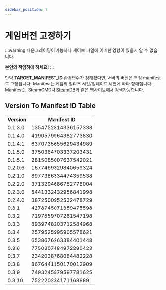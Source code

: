 ```yaml
---
sidebar_position: 7
---
```


# 게임버전 고정하기

:::warning
다운그레이딩이 가능하나 세이브 파일에 어떠한 영향이 있을지 알 수 없습니다.

**본인의 책임하에 하세요!**
:::

만약 **TARGET_MANIFEST_ID** 환경변수가 정해졌다면, 서버의 버전은 특정 manifest로 고정됩니다.
Manifest는 게임의 릴리즈 시간/업데이트 버젼에 따라 정해집니다.
Manifest는 SteamCMD나 [SteamDB](https://steamdb.info/depot/2394012/manifests/)와 같은 웹사이트에서 검색가능합니다.

## Version To Manifest ID Table

| Version | Manifest ID         |
|---------|---------------------|
| 0.1.3.0 | 1354752814336157338 |
| 0.1.4.0 | 4190579964382773830 |
| 0.1.4.1 | 6370735655629434989 |
| 0.1.5.0 | 3750364703337203431 |
| 0.1.5.1 | 2815085007637542021 |
| 0.2.0.6 | 1677469329840659324 |
| 0.2.1.0 | 8977386334474359538 |
| 0.2.2.0 | 3713294686782778004 |
| 0.2.3.0 | 5441332432956841998 |
| 0.2.4.0 | 3872500952532478729 |
| 0.3.1   | 4278745071359475598 |
| 0.3.2   | 7197559707261547198 |
| 0.3.3   | 8939748203712584968 |
| 0.3.4   | 2579525995905578621 |
| 0.3.5   | 6538676263384401448 |
| 0.3.6   | 7750307484972290423 |
| 0.3.7   | 2342038768084482228 |
| 0.3.8   | 8676441150170012909 |
| 0.3.9   | 7493245879597781625 |
| 0.3.10  | 752220234171168889  |
